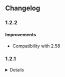 ## Changelog


### <a id="1.2.2"></a>1.2.2

#### Improvements

- Compatibility with 2.58


### <a id="1.2.1"></a>1.2.1
<details markdown="1">

Changelog before 1.2.2 were not translated in english, sorry
</details>
